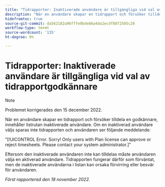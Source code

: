 ```yaml
---
title: "Tidrapporter: Inaktiverade användare är tillgängliga vid val av tidrapportgodkännare"
description: "När en användare skapar en tidrapport och försöker tilldela en godkännare, innehåller listrutan inaktiverade användare. Om en inaktiverad användare väljs sparas inte tidrapporten och användaren ser ett felmeddelande."
hidefromtoc: true
source-git-commit: da562182a96fffe9bde86a4da2ecdf8072505c20
workflow-type: tm+mt
source-wordcount: '135'
ht-degree: 0%

---
```



# Tidrapporter: Inaktiverade användare är tillgängliga vid val av tidrapportgodkännare

>[!NOTE]
>
>Problemet korrigerades den 15 december 2022.

När en användare skapar en tidrapport och försöker tilldela en godkännare, innehåller listrutan inaktiverade användare. Om en inaktiverad användare väljs sparas inte tidrapporten och användaren ser följande meddelande:

&quot;[!UICONTROL Error. Sorry! Only users with Plan license can approve or reject timesheets. Please contact your system administrator.]&quot;

Eftersom den inaktiverade användaren inte kan tilldelas måste användaren välja en aktiverad användare. Tidrapporten fungerar därför som förväntat, men de inaktiverade användarna i listan kan orsaka förvirring eller besvär för användaren.

_Först rapporterad den 18 november 2022._


